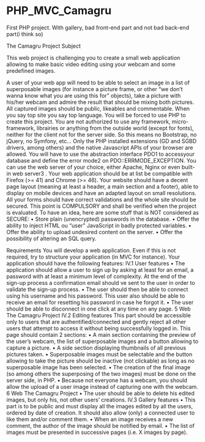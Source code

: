 # PHP_MVC_Camagru
First PHP project. With gallery, bad front-end part and not bad back-end part(i think so) 

The Camagru Project
Subject

This web project is challenging you to create a small web application allowing to make
basic video editing using your webcam and some predefined images.

A user of your web app will need to be able to select an image in a list of superposable
images (for instance a picture frame, or other “we don’t wanna know what you are using
this for” objects), take a picture with his/her webcam and admire the result that should
be mixing both pictures.
All captured images should be public, likeables and commentable.
When you say top site you say top language. You will be forced to use PHP to create this
project.
You are not authorized to use any framework, micro-framework, librairies or anything
from the outside world (except for fonts), neither for the client not for the server side.
So this means no Bootstrap, no jQuery, no Symfony, etc... Only the PHP installed extensions
(GD and SGBD drivers, among others) and the native Javascript APIs of your
browser are allowed.
You will have to use the abstraction interface PDO1
to accessyour database and define
the error mode2 on PDO::ERRMODE_EXCEPTION.
You can use the web server of your choice, either Apache, Nginx or even built-in
web server3
.
Your web application should be at list be compatible with Firefox (>= 41) and
Chrome (>= 46).
Your website should have a decent page layout (meaning at least a header, a main
section and a footer), able to display on mobile devices and have an adapted layout on
small resolutions.
All your forms should have correct validations and the whole site should be secured.
This point is COMPULSORY and shall be verified when the project is evaluated. To
have an idea, here are some stuff that is NOT considered as SECURE:
• Store plain (unencrypted) passwords in the database.
• Offer the ability to inject HTML ou “user” JavaScript in badly protected variables.
• Offer the ability to upload undesired content on the server.
• Offer the possibility of altering an SQL query.

Requirements
You will develop a web application. Even if this is not required, try to structure your
application (in MVC for instance). Your application should have the following features:
IV.1 User features
• The application should allow a user to sign up by asking at least for an email, a
password with at least a minimum level of complexity. At the end of the sign-up
process a confirmation email should ve sent to the user in order to validate the
sign-up process.
• The user should then be able to connect using his username and his password. This
user also should be able to receive an email for resetting his password in case he
forgot it.
• The user should be able to disconnect in one click at any time on any page.
5
Web The Camagru Project
IV.2 Editing features
This part should be accessible only to users that are authentified/connected and gently
reject all other users that attempt to access it without being successfully logged in.
This page should contain 2 sections:
• A main section containing the preview of the user’s webcam, the list of superposable
images and a button allowing to capture a picture.
• A side section displaying thumbnails of all previous pictures taken.
• Superposable images must be selectable and the button allowing to take the picture
should be inactive (not clickable) as long as no superposable image has been
selected.
• The creation of the final image (so among others the superposing of the two images)
must be done on the server side, in PHP.
• Because not everyone has a webcam, you should allow the upload of a user image
instead of capturing one with the webcam.
6
Web The Camagru Project
• The user should be able to delete his edited images, but only his, not other users’
creations.
IV.3 Gallery features
• This part is to be public and must display all the images edited by all the users,
ordered by date of creation. It should also allow (only) a connected user to like
them and/or comment them.
• When an image receives a new comment, the author of the image should be notified
by email.
• The list of images must be presented in successive pages (i.e. X images by page).
